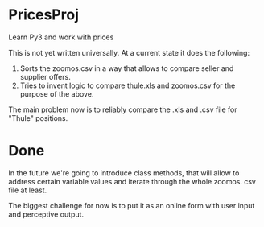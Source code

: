 # PricesProj
 Learn Py3 and work with prices

This is not yet written universally. 
At a current state it does the following:
1. Sorts the zoomos.csv in a way that allows to compare seller and supplier offers.
2. Tries to invent logic to compare thule.xls and zoomos.csv for the purpose of the above.

The main problem now is to reliably compare the .xls and .csv file for "Thule" positions.

# Done
In the future we're going to introduce class methods, that will allow to address certain variable values and iterate through the whole zoomos. csv file at least.

The biggest challenge for now is to put it as an online form with user input and perceptive output. 
